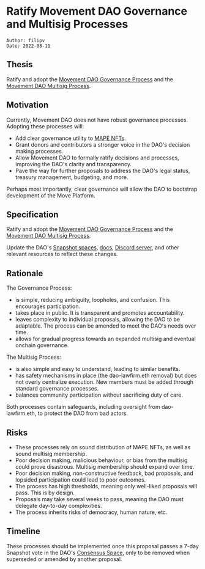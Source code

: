 # Ratify Movement DAO Governance and Multisig Processes

```
Author: filipv
Date: 2022-08-11
```

## Thesis

Ratify and adopt the [Movement DAO Governance Process](https://gov.move.xyz/dao/governance/process) and the [Movement DAO Multisig Process](https://gov.move.xyz/dao/governance/multisig).

## Motivation

Currently, Movement DAO does not have robust governance processes. Adopting these processes will:
- Add clear governance utility to [MAPE NFTs](https://etherscan.io/token/0xdd407a053fa45172079916431d06e8e07f655042).
- Grant donors and contributors a stronger voice in the DAO's decision making processes.
- Allow Movement DAO to formally ratify decisions and processes, improving the DAO's clarity and transparency.
- Pave the way for further proposals to address the DAO's legal status, treasury management, budgeting, and more.

Perhaps most importantly, clear governance will allow the DAO to bootstrap development of the Move Platform.

## Specification

Ratify and adopt the [Movement DAO Governance Process](https://gov.move.xyz/dao/governance/process) and the [Movement DAO Multisig Process](https://gov.move.xyz/dao/governance/multisig).

Update the DAO's [Snapshot spaces](https://snapshot.org/#/movedao.eth), [docs](https://gov.move.xyz), [Discord server](https://discord.gg/movexyz), and other relevant resources to reflect these changes.

## Rationale

The Governance Process:
- is simple, reducing ambiguity, loopholes, and confusion. This encourages participation.
- takes place in public. It is transparent and promotes accountability.
- leaves complexity to individual proposals, allowing the DAO to be adaptable. The process can be amended to meet the DAO's needs over time.
- allows for gradual progress towards an expanded multisig and eventual onchain governance.

The Multisig Process:
- is also simple and easy to understand, leading to similar benefits.
- has safety mechanisms in place (the dao-lawfirm.eth removal) but does not overly centralize execution. New members must be added through standard governance processes.
- balances community participation without sacrificing duty of care.

Both processes contain safeguards, including oversight from dao-lawfirm.eth, to protect the DAO from bad actors.

## Risks

- These processes rely on sound distribution of MAPE NFTs, as well as sound multisig membership.
- Poor decision making, malicious behaviour, or bias from the multisig could prove disastrous. Multisig membership should expand over time.
- Poor decision making, non-constructive feedback, bad proposals, and lopsided participation could lead to poor outcomes.
- The process has high thresholds, meaning only well-liked proposals will pass. This is by design.
- Proposals may take several weeks to pass, meaning the DAO must delegate day-to-day complexities.
- The process inherits risks of democracy, human nature, etc.

## Timeline

These processes should be implemented once this proposal passes a 7-day Snapshot vote in the DAO's [Consensus Space](https://snapshot.org/#/snapshot.movedao.eth), only to be removed when superseded or amended by another proposal.
